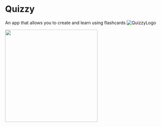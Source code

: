 # Quizzy
An app that allows you to create and learn using flashcards
![QuizzyLogo](https://github.com/user-attachments/assets/838f702a-5952-4448-9035-ebe521fedd3f)

<img src="https://github.com/user-attachments/assets/838f702a-5952-4448-9035-ebe521fedd3f" width="300">
